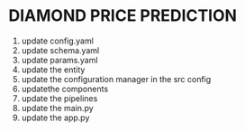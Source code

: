 # DIAMOND PRICE PREDICTION


1. update config.yaml
2. update schema.yaml
3. update params.yaml
4. update the entity
5. update the configuration manager in the src config
6. updatethe components
7. update the pipelines
8. update the main.py
9. update the app.py
